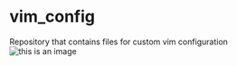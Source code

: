 # vim_config

Repository that contains files for custom vim configuration
![this is an image](/../../../../github/docs/repo_resources/main/images/vim_custom.png)

